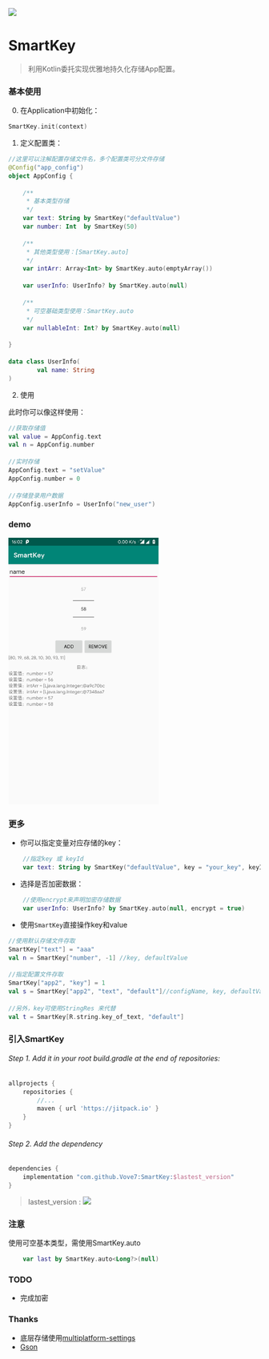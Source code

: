 [![](https://jitpack.io/v/Vove7/SmartKey.svg)](https://jitpack.io/#Vove7/SmartKey)

# SmartKey

> 利用Kotlin委托实现优雅地持久化存储App配置。



### 基本使用

0. 在Application中初始化：

```kotlin
SmartKey.init(context)
```

1. 定义配置类：
```kotlin
//这里可以注解配置存储文件名，多个配置类可分文件存储
@Config("app_config")
object AppConfig {

    /**
     * 基本类型存储
     */
    var text: String by SmartKey("defaultValue")
    var number: Int  by SmartKey(50)

    /**
     * 其他类型使用：[SmartKey.auto]
     */
    var intArr: Array<Int> by SmartKey.auto(emptyArray())

    var userInfo: UserInfo? by SmartKey.auto(null)
    
    /**
     * 可空基础类型使用：SmartKey.auto
     */
    var nullableInt: Int? by SmartKey.auto(null)

}

data class UserInfo(
        val name: String
)
```

2. 使用

此时你可以像这样使用：

```kotlin
//获取存储值
val value = AppConfig.text
val n = AppConfig.number 

//实时存储
AppConfig.text = "setValue"
AppConfig.number = 0

//存储登录用户数据
AppConfig.userInfo = UserInfo("new_user")

```

### demo

<img src="screenshot/Screenshot.jpg" width= "300px" />

### 更多

- 你可以指定变量对应存储的key：
```kotlin
    //指定key 或 keyId
    var text: String by SmartKey("defaultValue", key = "your_key", keyId = R.string.key_text)
```

- 选择是否加密数据：

```kotlin
    //使用encrypt来声明加密存储数据
    var userInfo: UserInfo? by SmartKey.auto(null, encrypt = true)

```

- 使用`SmartKey`直接操作key和value

```kotlin
//使用默认存储文件存取
SmartKey["text"] = "aaa" 
val n = SmartKey["number", -1] //key, defaultValue

//指定配置文件存取
SmartKey["app2", "key"] = 1
val s = SmartKey["app2", "text", "default"]//configName, key, defaultValue

//另外，key可使用StringRes 来代替 
val t = SmartKey[R.string.key_of_text, "default"]


```



### 引入SmartKey

###### Step 1. Add it in your root build.gradle at the end of repositories:
```groovy
allprojects {
    repositories {
        //...
        maven { url 'https://jitpack.io' }
    }
}
```
###### Step 2. Add the dependency
```groovy
dependencies {
    implementation "com.github.Vove7:SmartKey:$lastest_version"
}
```
> lastest_version : [![](https://jitpack.io/v/Vove7/SmartKey.svg)](https://jitpack.io/#Vove7/SmartKey)


### 注意

使用可空基本类型，需使用SmartKey.auto
```kotlin
    var last by SmartKey.auto<Long?>(null)

```

### TODO

- 完成加密


### Thanks

- 底层存储使用[multiplatform-settings](https://github.com/russhwolf/multiplatform-settings)
- [Gson](https://github.com/google/gson)
